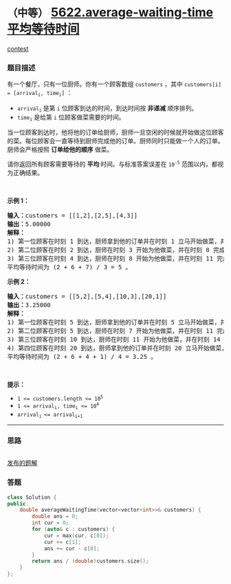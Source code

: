# `（中等）` [5622.average-waiting-time 平均等待时间](https://leetcode-cn.com/problems/average-waiting-time/)

[contest](https://leetcode-cn.com/contest/biweekly-contest-42/problems/average-waiting-time/)

### 题目描述
<div class="notranslate"><p>有一个餐厅，只有一位厨师。你有一个顾客数组&nbsp;<code>customers</code>&nbsp;，其中&nbsp;<code>customers[i] = [arrival<sub>i</sub>, time<sub>i</sub>]</code>&nbsp;：</p>

<ul>
	<li><code>arrival<sub>i</sub></code>&nbsp;是第&nbsp;<code>i</code>&nbsp;位顾客到达的时间，到达时间按 <strong>非递减</strong> 顺序排列。</li>
	<li><code>time<sub>i</sub></code>&nbsp;是给第 <code>i</code>&nbsp;位顾客做菜需要的时间。</li>
</ul>

<p>当一位顾客到达时，他将他的订单给厨师，厨师一旦空闲的时候就开始做这位顾客的菜。每位顾客会一直等待到厨师完成他的订单。厨师同时只能做一个人的订单。厨师会严格按照 <strong>订单给他的顺序</strong>&nbsp;做菜。</p>

<p>请你返回所有顾客需要等待的 <strong>平均&nbsp;</strong>时间。与标准答案误差在&nbsp;<code>10<sup>-5</sup></code>&nbsp;范围以内，都视为正确结果。</p>

<p>&nbsp;</p>

<p><strong>示例 1：</strong></p>

<pre><b>输入：</b>customers = [[1,2],[2,5],[4,3]]
<b>输出：</b>5.00000
<strong>解释：
</strong>1) 第一位顾客在时刻 1 到达，厨师拿到他的订单并在时刻 1 立马开始做菜，并在时刻 3 完成，第一位顾客等待时间为 3 - 1 = 2 。
2) 第二位顾客在时刻 2 到达，厨师在时刻 3 开始为他做菜，并在时刻 8 完成，第二位顾客等待时间为 8 - 2 = 6 。
3) 第三位顾客在时刻 4 到达，厨师在时刻 8 开始为他做菜，并在时刻 11 完成，第三位顾客等待时间为 11 - 4 = 7 。
平均等待时间为 (2 + 6 + 7) / 3 = 5 。
</pre>

<p><strong>示例 2：</strong></p>

<pre><b>输入：</b>customers = [[5,2],[5,4],[10,3],[20,1]]
<b>输出：</b>3.25000
<strong>解释：
</strong>1) 第一位顾客在时刻 5 到达，厨师拿到他的订单并在时刻 5 立马开始做菜，并在时刻 7 完成，第一位顾客等待时间为 7 - 5 = 2 。
2) 第二位顾客在时刻 5 到达，厨师在时刻 7 开始为他做菜，并在时刻 11 完成，第二位顾客等待时间为 11 - 5 = 6 。
3) 第三位顾客在时刻 10 到达，厨师在时刻 11 开始为他做菜，并在时刻 14 完成，第三位顾客等待时间为 14 - 10 = 4 。
4) 第四位顾客在时刻 20 到达，厨师拿到他的订单并在时刻 20 立马开始做菜，并在时刻 21 完成，第四位顾客等待时间为 21 - 20 = 1 。
平均等待时间为 (2 + 6 + 4 + 1) / 4 = 3.25 。
</pre>

<p>&nbsp;</p>

<p><strong>提示：</strong></p>

<ul>
	<li><code>1 &lt;= customers.length &lt;= 10<sup>5</sup></code></li>
	<li><code>1 &lt;= arrival<sub>i</sub>, time<sub>i</sub> &lt;= 10<sup>4</sup></code></li>
	<li><code>arrival<sub>i&nbsp;</sub>&lt;= arrival<sub>i+1</sub></code></li>
</ul>
</div>

---
### 思路
```
```

[发布的题解](https://leetcode-cn.com/problems/average-waiting-time/solution/average-waiting-time-by-ikaruga-3iej/)

### 答题
``` C++
class Solution {
public:
    double averageWaitingTime(vector<vector<int>>& customers) {
        double ans = 0;
        int cur = 0;
        for (auto& c : customers) {
            cur = max(cur, c[0]);
            cur += c[1];
            ans += cur - c[0];
        }
        return ans / (double)customers.size();
    }
};
```




